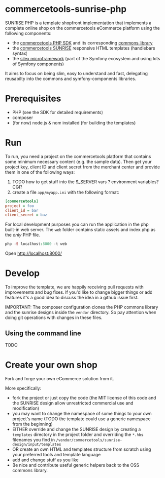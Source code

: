 # commercetools-sunrise-php

SUNRISE PHP is a template shopfront implementation that implements a complete online shop on the commercetools eCommerce platform using the following components:

 * the [commercetools PHP SDK](https://github.com/sphereio/commerctools-php-sdk) and its corresponding [commons library](https://github.com/sphereio/commerctools-php-commons)
 * the [commercetools SUNRISE](https://github.com/sphereio/sphere-sunrise-design) responsive HTML templates (handlebars syntax)
 * the [silex microframework](http://silex.sensiolabs.org/) (part of the Symfony ecosystem and using lots of Symfony components)

It aims to focus on being slim, easy to understand and fast, delegating reusabilty into the commons and symfony-components libraries. 
 
# Prerequisites

 * PHP (see the SDK for detailed requirements)
 * composer
 * (for now) node.js & nom installed (for building the templates)

# Run

To run, you need a project on the commercetools platform that contains some minimum necessary content (e.g. the sample data). Then get your project key, client ID and client secret from the merchant center and provide them in one of the following ways:

 1. TODO how to get stuff into the $_SERVER vars ? environment variables? CGI? 
 2. create a file `app/myapp.ini` with the following format:
 
```ini
[commercetools]
project = foo
client_id = bar
client_secret = baz
```

For local development purposes you can run the application in the php built-in web server. The `web` folder contains static assets and index.php as the _only_ PHP file.

```php
php -S localhost:8000 -t web
```
Open [http://localhost:8000/](http://localhost:8000/)

# Develop

To improve the template, we are happily receiving pull requests with improvements and bug fixes. If you'd like to change bigger things or add features it's a good idea to discuss the idea in a github issue first. 

IMPORTANT: The composer configuration clones the PHP commons library and the sunrise designs inside the `vendor` directory. So pay attention when doing git operations with changes in these files. 

## Using the command line

TODO

# Create your own shop

Fork and forge your own eCommerce solution from it. 

More specifically:

 * fork the project or just copy the code (the MIT license of this code and the SUNRISE design allow unrestricted commercial use and modification)
 * you may want to change the namespace of some things to your own project's name (TODO the template could use a generic namespace from the beginning)
 * EITHER override and change the SUNRISE design by creating a `templates` directory in the project folder and overriding the `*.hbs` filenames you find in `/vendor/commercetools/sunrise-design/input/templates`
 * OR create an own HTML and templates structure from scratch using your preferred tools and template language
 * add and change stuff as you like
 * Be nice and contribute useful generic helpers back to the OSS commons library.  
